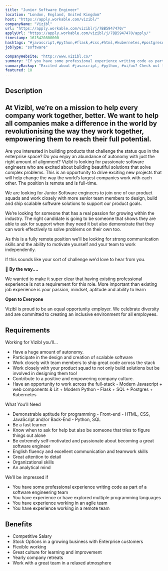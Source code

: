 ```yaml
---
title: "Junior Software Engineer"
location: "London, England, United Kingdom"
host: "https://apply.workable.com/vizibl/"
companyName: "Vizibl"
url: "https://apply.workable.com/vizibl/j/7BB5947470/"
applyUrl: "https://apply.workable.com/vizibl/j/7BB5947470/apply/"
timestamp: 1615420800000
hashtags: "#javascript,#python,#flask,#css,#html,#kubernetes,#postgresql,#ui/ux,#scrum,#office"
jobType: "software"

companyWebsite: "http://www.vizibl.co/"
summary: "If you have some professional experience writing code as part of a software engineering team, Vizibl has a job opening for a Junior Software Engineer"
summaryBackup: "Excited about #javascript, #python, #ui/ux? Check out this job post!"
featured: 18
---
```


## Description

## At Vizibl, we’re on a mission to help every company work together, better. We want to help all companies make a difference in the world by revolutionising the way they work together, empowering them to reach their full potential.

Are you interested in building products that challenge the status quo in the enterprise space? Do you enjoy an abundance of autonomy with just the right amount of alignment? Vizibl is looking for passionate software engineers who are excited about building beautiful solutions that solve complex problems. This is an opportunity to drive exciting new projects that will help change the way the world’s largest companies work with each other. The position is remote and is full-time.

We are looking for Junior Software engineers to join one of our product squads and work closely with more senior team members to design, build and ship scalable software solutions to support our product goals.

We’re looking for someone that has a real passion for growing within the industry. The right candidate is going to be someone that shows they are able to ask for support when they need it but also demonstrate that they can work effectively to solve problems on their own too.

As this is a fully remote position we'll be looking for strong communication skills and the ability to motivate yourself and your team to work independently.

If this sounds like your sort of challenge we'd love to hear from you.

👋 **By the way....**

We wanted to make it super clear that having existing professional experience is not a requirement for this role. More important than existing job experience is your passion, mindset, aptitude and ability to learn

**Open to Everyone**

Vizibl is proud to be an equal opportunity employer. We celebrate diversity and are committed to creating an inclusive environment for all employees.

## Requirements

Working for Vizibl you’ll...

*   Have a huge amount of autonomy.
*   Participate in the design and creation of scalable software
*   Work closely with team members to ship great code across the stack
*   Work closely with your product squad to not only build solutions but be involved in designing them too!
*   Contribute to a positive and empowering company culture.
*   Have an opportunity to work across the full-stack - Modern Javascript + web components & Lit + Modern Python - Flask + SQL + Postgres + Kubernetes

What You’ll Need

*   Demonstrable aptitude for programming - Front-end - HTML, CSS, JavaScript and/or Back-End - Python, SQL
*   Be a fast learner
*   Know when to ask for help but also be someone that tries to figure things out alone
*   Be extremely self-motivated and passionate about becoming a great software engineer
*   English fluency and excellent communication and teamwork skills
*   Great attention to detail
*   Organizational skills
*   An analytical mind

We’ll be impressed if

*   You have some professional experience writing code as part of a software engineering team
*   You have experience or have explored multiple programming languages
*   You have experience working in an agile team
*   You have experience working in a remote team

## Benefits

*   Competitive Salary
*   Stock Options in a growing business with Enterprise customers
*   Flexible working
*   Great culture for learning and improvement
*   Yearly company retreats
*   Work with a great team in a relaxed atmosphere
